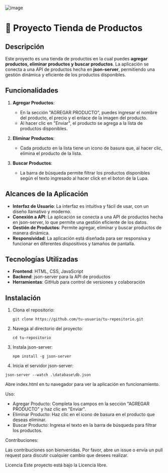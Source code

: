 
![image](https://github.com/user-attachments/assets/34955fa2-1a2b-4a75-b869-36e58475da74)

# 🛒 Proyecto Tienda de Productos

## Descripción

Este proyecto es una tienda de productos en la cual puedes **agregar productos, eliminar productos y buscar productos**. La aplicación se conecta a una API de productos hecha en **json-server**, permitiendo una gestión dinámica y eficiente de los productos disponibles.

## Funcionalidades

1. **Agregar Productos**:
   - En la sección "AGREGAR PRODUCTO", puedes ingresar el nombre del producto, el precio y el enlace de la imagen del producto.
   - Al hacer clic en "Enviar", el producto se agrega a la lista de productos disponibles.

2. **Eliminar Productos**:
   - Cada producto en la lista tiene un icono de basura que, al hacer clic, elimina el producto de la lista.

3. **Buscar Productos**:
   - La barra de búsqueda permite filtrar los productos disponibles según el texto ingresado al hacer click en el boton de la Lupa.

## Alcances de la Aplicación

- **Interfaz de Usuario**: La interfaz es intuitiva y fácil de usar, con un diseño llamativo y moderno.
- **Conexión a API**: La aplicación se conecta a una API de productos hecha en json-server, lo que permite una gestión eficiente de los datos.
- **Gestión de Productos**: Permite agregar, eliminar y buscar productos de manera dinámica.
- **Responsividad**: La aplicación está diseñada para ser responsiva y funcionar en diferentes dispositivos y tamaños de pantalla.

## Tecnologías Utilizadas

- **Frontend**: HTML, CSS, JavaScript
- **Backend**: json-server para la API de productos
- **Herramientas**: GitHub para control de versiones y colaboración

## Instalación

1. Clona el repositorio:
   ```
   git clone https://github.com/tu-usuario/tu-repositorio.git
   ```
2. Navega al directorio del proyecto:
   ```
   cd tu-repositorio
   ```
3. Instala json-server:
   ```
   npm install -g json-server
   ```
4. Inicia el servidor json-server:
```
json-server --watch .\database\db.json
```
Abre index.html en tu navegador para ver la aplicación en funcionamiento.

Uso:

- Agregar Producto: Completa los campos en la sección "AGREGAR PRODUCTO" y haz clic en "Enviar".
- Eliminar Producto: Haz clic en el icono de basura en el producto que deseas eliminar.
- Buscar Producto: Ingresa el texto en la barra de búsqueda para filtrar los productos.

Contribuciones:

Las contribuciones son bienvenidas. Por favor, abre un issue o envía un pull request para discutir cualquier cambio que desees realizar.

Licencia
Este proyecto está bajo la Licencia libre.
